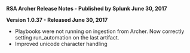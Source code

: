 **RSA Archer Release Notes - Published by Splunk June 30, 2017**


**Version 1.0.37 - Released June 30, 2017**

* Playbooks were not running on ingestion from Archer. Now correctly setting run\_automation on the last artifact.
* Improved unicode character handling
